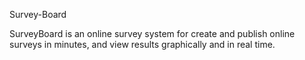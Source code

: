 Survey-Board



SurveyBoard is an online survey system for create and publish online surveys in minutes, and view results graphically and in real time. 

